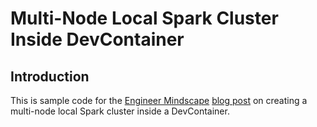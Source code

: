 # Multi-Node Local Spark Cluster Inside DevContainer

## Introduction

This is sample code for the [Engineer Mindscape](https://blog.engineermindscape.com) [blog post]() on creating a multi-node local Spark cluster inside a DevContainer.
